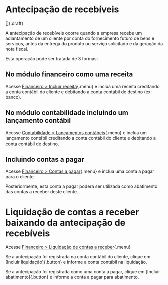 # Antecipação de recebíveis

[]{.draft}

A antecipação de recebíveis ocorre quando a empresa recebe um adiantamento de um cliente por conta do fornecimento futuro de bens e serviços, antes da entrega do produto ou serviço solicitado e da geração da nota fiscal.

Esta operação pode ser tratada de 3 formas:

## No módulo financeiro como uma receita

Acesse [Financeiro > Incluir receita](revenueOpCreate){.menu} e inclua uma receita creditando a conta contábil do cliente e debitando a conta contábil de destino (ex: banco).

## No módulo contabilidade incluindo um lançamento contábil

Acesse [Contabilidade > Lançamentos contábeis](/accounting/journalEntry){.menu} e inclua um lançamento contábil creditando a conta contábil do cliente e debitando a conta contábil de destino.

## Incluindo contas a pagar

Acesse [Financeiro > Contas a pagar](payable){.menu} e inclua uma conta a pagar para o cliente.

Posteriormente, esta conta a pagar poderá ser utilizada como abatimento das contas a receber deste cliente.

# Liquidação de contas a receber baixando da antecipação de recebíveis

Acesse [Financeiro > Liquidação de contas a receber](receivableOpSettle){.menu}

Se a antecipação foi registrada na conta contábil do cliente, clique em [Incluir liquidação]{.button} e informe a conta contábil na liquidação.

Se a antecipação foi registrada como uma conta a pagar, clique em [Incluir abatimento]{.button} e informe a conta a pagar para abatimento.

